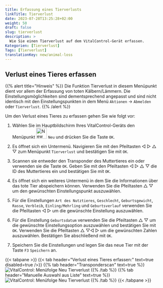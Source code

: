 ```yaml
---
title: Erfassung eines Tierverlusts
linkTitle: Tierverlust
date: 2023-07-28T13:25:28+02:00
weight: 50
draft: false
slug: tierverlust
description: >
  Wie Sie einen Tierverlust auf dem VitalControl-Gerät erfassen.
Kategorien: [Tierverlust]
Tags: [Tierverlust]
translationKey: new/animal-loss
---
```

## Verlust eines Tieres erfassen

{{% alert title="Hinweis" %}}
Die Funktion Tierverlust in diesem Menüpunkt dient vor allem der Erfassung von toten Kälbern/Lämmern. Die Einstellungsmöglichkeiten sind dementsprechend angepasst und sind nicht identisch mit den Einstellungspunkten in dem Menü `Aktionen` -> `Abmelden` oder `Tierverlust`.
{{% /alert %}}

Um den Verlust eines Tieres zu erfassen gehen Sie wie folgt vor:

1. Wählen Sie im Hauptbildschirm Ihres VitalControl-Geräts den Menüpunkt <img src="/icons/new-animal.svg" width="35" align="bottom" alt="New animal" /> `Neu` und drücken Sie die Taste `OK`.

2. Es öffnet sich ein Untermenü. Navigieren Sie mit den Pfeiltasten ◁ ▷ △ ▽ zum Menüpunkt `Tierverlust` und bestätigen Sie mit `OK`.

3. Scannen sie entweder den Transponder des Muttertieres ein oder verwenden sie die Taste `OK`. Geben Sie mit den Pfeiltasten ◁ ▷ △ ▽ die ID des Muttertieres ein und bestätigen Sie mit `OK`.

4. Es öffnet sich ein weiteres Untermenü in dem Sie die Informationen über das tote Tier abspeichern können. Verwenden Sie die Pfeiltasten △ ▽ um den gewünschten Einstellungspunkt auszuwählen.

5. Für die Einstellungen `Art des Nutztieres`, `Geschlecht`, `Geburtsgewicht`, `Rasse`, `Verbleib`, `Einling/Mehrling` und `Geburtsverlauf` verwenden Sie die Pfeiltasten ◁ ▷ um die gewünschte Einstellung auszuwählen.

6. Für die Einstellung `Geburtsdatum` verwenden Sie die Pfeiltasten △ ▽ um die gewünschte Einstellungsoption auszuwählen und bestätigen Sie mit `OK`. Verwenden Sie die Pfeiltasten  △ ▽◁ ▷ um die gewünschten Zahlen auszuwählen. Bestätigen Sie abschließend mit `OK`.

7. Speichern Sie die Einstellungen und legen Sie das neue Tier mit der Taste `F3` `Speichern` an.

{{< tabpane >}}
{{< tab header="Verlust eines Tieres erfassen:" text=true disabled=true />}}
{{% tab header="Transponderscan" text=true %}}
 ![VitalControl: Menüfolge Neu Tierverlust](../bilder/tierverlust-scan.png "Verlust eines Tieres erfassen")
{{% /tab %}}
{{% tab header="Manuelle Auswahl aus Liste" text=true %}}
 ![VitalControl: Menüfolge Neu Tierverlust](../bilder/tierverlust.png "Verlust eines Tieres erfassen")
{{% /tab %}}
{{< /tabpane >}}
